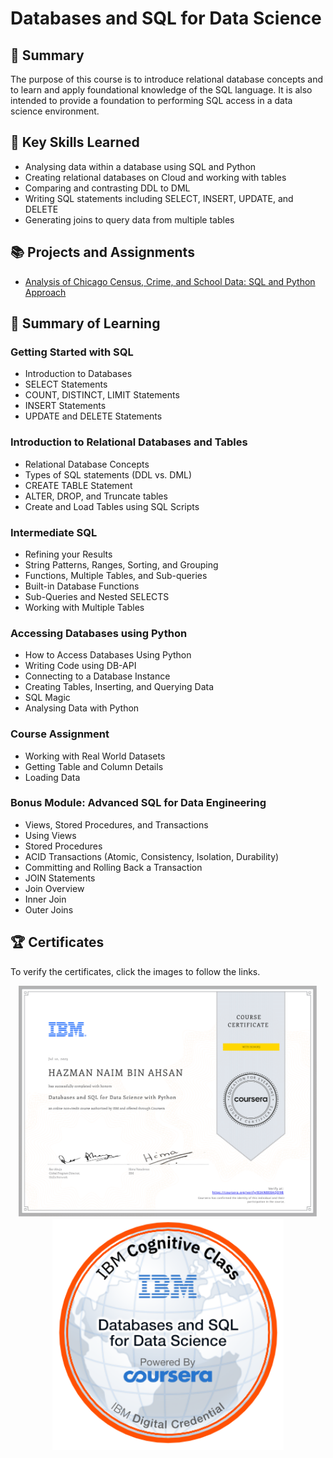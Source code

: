# Databases and SQL for Data Science
## 📑 Summary
The purpose of this course is to introduce relational database concepts and to learn and apply foundational knowledge of the SQL language. It is also intended to provide a foundation to performing SQL access in a data science environment.

## 🔑 Key Skills Learned
- Analysing data within a database using SQL and Python
- Creating relational databases on Cloud and working with tables
- Comparing and contrasting DDL to DML
- Writing SQL statements including SELECT, INSERT, UPDATE, and DELETE
- Generating joins to query data from multiple tables

## 📚 Projects and Assignments
- [Analysis of Chicago Census, Crime, and School Data: SQL and Python Approach](https://github.com/HazmanNaim/IBM-Data-Science-Professional-Certificate/blob/5f97f9bae8fa9fe4cb65354fbf9d1deba4c90849/06.Databases%20and%20SQL%20for%20Data%20Science/Module%204/DB0201EN-Week3-1-4-Analyzing_SQLite.ipynb)


## 📑 Summary of Learning
### Getting Started with SQL
- Introduction to Databases
- SELECT Statements
- COUNT, DISTINCT, LIMIT Statements
- INSERT Statements
- UPDATE and DELETE Statements
### Introduction to Relational Databases and Tables
- Relational Database Concepts
- Types of SQL statements (DDL vs. DML)
- CREATE TABLE Statement
- ALTER, DROP, and Truncate tables
- Create and Load Tables using SQL Scripts
### Intermediate SQL
- Refining your Results
- String Patterns, Ranges, Sorting, and Grouping
- Functions, Multiple Tables, and Sub-queries
- Built-in Database Functions
- Sub-Queries and Nested SELECTS
- Working with Multiple Tables
### Accessing Databases using Python
- How to Access Databases Using Python
- Writing Code using DB-API
- Connecting to a Database Instance
- Creating Tables, Inserting, and Querying Data
- SQL Magic
- Analysing Data with Python
### Course Assignment
- Working with Real World Datasets
- Getting Table and Column Details
- Loading Data
### Bonus Module: Advanced SQL for Data Engineering
- Views, Stored Procedures, and Transactions
- Using Views
- Stored Procedures
- ACID Transactions (Atomic, Consistency, Isolation, Durability)
- Committing and Rolling Back a Transaction
- JOIN Statements
- Join Overview
- Inner Join
- Outer Joins

## 🏆 Certificates 
To verify the certificates, click the images to follow the links.

<p align="middle">
  <a href="https://www.coursera.org/account/accomplishments/certificate/83ANBE8AQD9B"><img src="https://github.com/HazmanNaim/IBM-Data-Science-Professional-Certificate/blob/main/06.Databases%20and%20SQL%20for%20Data%20Science/Asset/Coursera6-1.png?raw=true" height="370"></a>
  <a href="https://www.credly.com/badges/f38bd8c4-543e-4ab7-b108-60ac8967c363"><img src="https://github.com/HazmanNaim/IBM-Data-Science-Professional-Certificate/blob/main/06.Databases%20and%20SQL%20for%20Data%20Science/Asset/Cognitive_Class_-_DB_and_SQL_for_Data_Sci.png?raw=true" height="370"></a>
</p>
